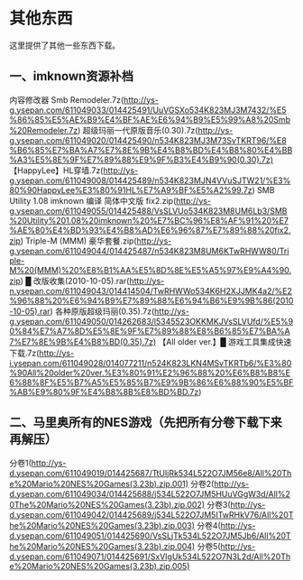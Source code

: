 # 其他东西
这里提供了其他一些东西下载。
## 一、imknown资源补档
内容修改器 Smb Remodeler.7z(http://ys-g.ysepan.com/611049033/014425491/UuVGSXo534K823MJ3M7432/%E5%86%85%E5%AE%B9%E4%BF%AE%E6%94%B9%E5%99%A8%20Smb%20Remodeler.7z)
超级玛丽一代原版音乐(0.30).7z(http://ys-g.ysepan.com/611049020/014425490/n534K823MJ3M73SvTKRT96/%E8%B6%85%E7%BA%A7%E7%8E%9B%E4%B8%BD%E4%B8%80%E4%BB%A3%E5%8E%9F%E7%89%88%E9%9F%B3%E4%B9%90(0.30).7z)
【HappyLee】HL穿墙.7z(http://ys-g.ysepan.com/611049008/014425489/n534K823MJN4VVuSJTW21/%E3%80%90HappyLee%E3%80%91HL%E7%A9%BF%E5%A2%99.7z)
SMB Utility 1.08 imknown 编译 简体中文版 fix2.zip(http://ys-g.ysepan.com/611049055/014425488/VsSLVUo534K823M8UM6Lb3/SMB%20Utility%201.08%20imknown%20%E7%BC%96%E8%AF%91%20%E7%AE%80%E4%BD%93%E4%B8%AD%E6%96%87%E7%89%88%20fix2.zip)
Triple-M (MMM) 豪华套餐.zip(http://ys-g.ysepan.com/611049044/014425487/n534K823M8UM6KTwRHWW80/Triple-M%20(MMM)%20%E8%B1%AA%E5%8D%8E%E5%A5%97%E9%A4%90.zip)
█ 改版收集(2010-10-05).rar(http://ys-n.ysepan.com/611049043/014414504/TwRHWWo534K6H2XJJMK4a2/%E2%96%88%20%E6%94%B9%E7%89%88%E6%94%B6%E9%9B%86(2010-10-05).rar)
各种原版超级玛丽(0.35).7z(http://ys-g.ysepan.com/611049050/014262683/l5345523OKKMKJVsSLVUfd/%E5%90%84%E7%A7%8D%E5%8E%9F%E7%89%88%E8%B6%85%E7%BA%A7%E7%8E%9B%E4%B8%BD(0.35).7z)
【All older ver.】█ 游戏工具集成快速下载.7z(http://ys-i.ysepan.com/611049028/014077211/n524K823LKN4MSvTKRTb6/%E3%80%90All%20older%20ver.%E3%80%91%E2%96%88%20%E6%B8%B8%E6%88%8F%E5%B7%A5%E5%85%B7%E9%9B%86%E6%88%90%E5%BF%AB%E9%80%9F%E4%B8%8B%E8%BD%BD.7z)
## 二、马里奥所有的NES游戏（先把所有分卷下载下来再解压） 
分卷1(http://ys-d.ysepan.com/611049019/014425687/TtUIjRk534L522O7JM56e8/All%20The%20Mario%20NES%20Games(3.23b).zip.001)
分卷2(http://ys-d.ysepan.com/611049034/014425688/j534L522O7JM5HUuVGgW3d/All%20The%20Mario%20NES%20Games(3.23b).zip.002)
分卷3(http://ys-d.ysepan.com/611049042/014425689/j534L522O7JM5ITwRHkV76/All%20The%20Mario%20NES%20Games(3.23b).zip.003)
分卷4(http://ys-d.ysepan.com/611049051/014425690/VsSLjTk534L522O7JM5Jb6/All%20The%20Mario%20NES%20Games(3.23b).zip.004)
分卷5(http://ys-d.ysepan.com/611049071/014425691/SxVIgUk534L522O7N3L2d/All%20The%20Mario%20NES%20Games(3.23b).zip.005)

